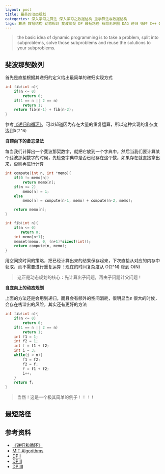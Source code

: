 ```yaml
---
layout: post
title: 最美的动态规划
categories: 深入学习之算法 深入学习之数据结构 重学算法与数据结构
tags: 算法 数据结构 动态规划 斐波那契 DP 最短路径 有向无环图 DAG 递归 循环 C++ C 
---
```


>the basic idea of dynamic programming is to take a problem, split into subproblems, solve those subproblems and reuse the solutions to your subproblems.

## 斐波那契数列

首先是直接根据其递归的定义给出最简单的递归实现方式

```c++
int fib(int n){
    if(n <= 0)
        return 0;
    if(1 == n || 2 == n)
        return 1;
    return fib(n-1) + fib(n-2);
}
```

参考[《递归和循环》](http://www.xumenger.com/recursion-vs-loop-20170830/)，可以知道因为存在大量的重复运算，所以这种实现的复杂度达到`O(2^N)`

**自顶向下的备忘录法**

每当我们计算出一个斐波那契数字，就把它放到一个字典中，然后当我们要计算某个斐波那契数字的时候，先检查字典中是否已经存在这个数，如果存在就直接拿出来，否则再进行计算

```c++
int compute(int n, int *memo){
    if(0 != memo[n])
        return memo[n];
    if(n <= 2)
        memo[n] = 1;
    else
        memo[n] = compute(n-1, memo) + compute(n-2, memo);

    return memo[n];
}

int fib(int n){
    if(n <= 0)
       return 0;
    int memo[n+1];
    memset(memo, 0, (n+1)*sizeof(int));
    return compute(n, memo);
}
```

用空间换时间的策略，把已经计算出来的结果保存起来，下次直接从对应的内存中获取，而不需要进行重复运算！现在的时间复杂度从 O(2^N) 降到 O(N)

>这正是动态规划的核心：先计算出子问题，再由子问题计父问题！

**自底向上的动态规划**

上面的方法还是会用到递归，而且会有额外的空间消耗，很明显当n 很大的时候，会存在栈溢出的风险，其实还有更好的方法

```c++
int fib(int n){
    if(n <= 0)
        return 0;
    if(1 == n || 2 == n)
        return 1;
    int f1 = 1;
    int f2 = 1;
    int f = f1 + f2;
    int i = 3;
    while(i < n){
        f1 = f2;
        f2 = f;
        f = f1 + f2;
        i++;
    }
    return f;
}
```

>当然！这是一个极其简单的例子！！！！

## 最短路径



## 参考资料

* [《递归和循环》](http://www.xumenger.com/recursion-vs-loop-20170830/)
* [MIT Algorithms](https://ocw.mit.edu/courses/electrical-engineering-and-computer-science/6-006-introduction-to-algorithms-fall-2011/)
* [DP I](https://www.youtube.com/watch?v=OQ5jsbhAv_M)
* [DP II](https://www.youtube.com/watch?v=ENyox7kNKeY)
* [DP III](https://www.youtube.com/watch?v=ocZMDMZwhCY)
